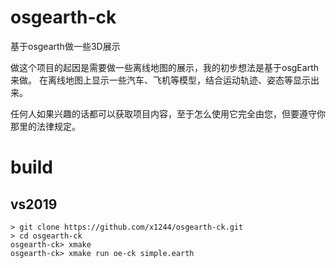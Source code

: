 # osgearth-ck
基于osgearth做一些3D展示

做这个项目的起因是需要做一些离线地图的展示，我的初步想法是基于osgEarth来做。
在离线地图上显示一些汽车、飞机等模型，结合运动轨迹、姿态等显示出来。

任何人如果兴趣的话都可以获取项目内容，至于怎么使用它完全由您，但要遵守你那里的法律规定。

# build
## vs2019
```
> git clone https://github.com/x1244/osgearth-ck.git
> cd osgearth-ck
osgearth-ck> xmake
osgearth-ck> xmake run oe-ck simple.earth
```
